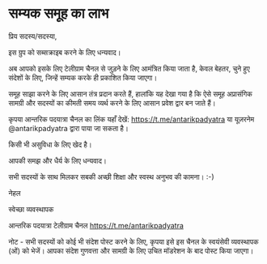 # सम्यक समूह का लाभ

प्रिय सदस्य/सदस्या,

इस ग्रुप को सब्सक्राइब करने के लिए धन्यवाद।

अब आपको इसके लिए टेलीग्राम चैनल से जुड़ने के लिए आमंत्रित किया जाता है, केवल बेहतर, चुने हुए संदेशों के लिए, जिन्हें सम्यक करके ही प्रकाशित किया जाएगा।

समूह साझा करने के लिए आसान तंत्र प्रदान करते हैं, हालांकि यह देखा गया है कि ऐसे समूह अप्रासंगिक सामग्री और सदस्यों का कीमती समय व्यर्थ करने के लिए आसान प्रवेश द्वार बन जाते हैं।

कृपया आन्तरिक पदयात्रा चैनल का लिंक यहाँ देखें: https://t.me/antarikpadyatra या यूज़रनेम @antarikpadyatra द्वारा पाया जा सकता है।

किसी भी असुविधा के लिए खेद है।

आपकी समझ और धैर्य के लिए धन्यवाद।

सभी सदस्यों के साथ मिलकर सबकी अच्छी शिक्षा और स्वस्थ अनुभव की कामना।  :-)


 नेहल

स्वेच्छा व्यवस्थापक

आन्तरिक पदयात्रा टेलीग्राम चैनल https://t.me/antarikpadyatra


नोट - सभी सदस्यों को कोई भी संदेश पोस्ट करने के लिए, कृपया इसे इस चैनल के स्वयंसेवी व्यवस्थापक (ओं) को भेजें।  आपका संदेश गुणवत्ता और सामग्री के लिए उचित मॉडरेशन के बाद पोस्ट किया जाएगा।

